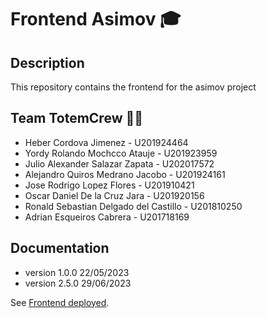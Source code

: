 # Frontend Asimov 🎓

## Description
This repository contains the frontend for the asimov project

## Team TotemCrew 👨‍💻
* Heber Cordova Jimenez - U201924464
* Yordy Rolando Mochcco Atauje - U201923959
* Julio Alexander Salazar Zapata - U202017572
* Alejandro Quiros Medrano Jacobo - U201924161
* Jose Rodrigo Lopez Flores - U201910421
* Oscar Daniel De la Cruz Jara - U201920156
* Ronald Sebastian Delgado del Castillo - U201810250
* Adrian Esqueiros Cabrera - U201718169

## Documentation
* version 1.0.0 22/05/2023
* version 2.5.0 29/06/2023

See [Frontend deployed](https://asimov-v2.web.app/).
